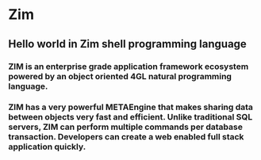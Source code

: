 # Zim
## Hello world in Zim shell programming language

### ZIM is an enterprise grade application framework ecosystem powered by an object oriented 4GL natural programming language.

### ZIM has a very powerful METAEngine that makes sharing data between objects very fast and efficient. Unlike traditional SQL servers, ZIM can perform multiple commands per database transaction. Developers can create a web enabled full stack application quickly.